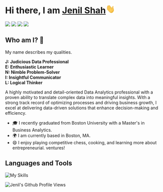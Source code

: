 <h1>Hi there, I am <a href="https://jenilsshah.com/" target="_blank" rel="noopener noreferrer">Jenil Shah</a><img src="https://raw.githubusercontent.com/ABSphreak/ABSphreak/master/gifs/Hi.gif" width="30px" height="30px"></h1>

<a href="https://www.linkedin.com/in/jenilsshah"><img src="https://github.com/ashutosh1919/ashutosh1919/blob/master/logos/linkedin.png" width="40" /></a>
<a href="https://github.com/Jenil14"><img src="https://github.com/ashutosh1919/ashutosh1919/blob/master/logos/github-logo.png" width="40" /></a>
<a href="mailto:jsshah@bu.edu"><img src="https://github.com/ashutosh1919/ashutosh1919/blob/master/logos/google-plus.png" width="40" /></a>
<a href="https://www.instagram.com/__jenils"><img src="https://github.com/ashutosh1919/ashutosh1919/blob/master/logos/instagram.png" width="40" /></a>

<h2>Who am I? 👨</h2>
<!--img align='right' src="https://github.com/Jenil14/Jenil14/blob/main/Jenil_1.jpg" width="230" /-->

  My name describes my qualities.
  
  **J: Judicious Data Professional**<br>
  **E: Enthusiastic Learner**<br>
  **N: Nimble Problem-Solver**<br>
  **I: Insightful Communicator**<br>
  **L: Logical Thinker**<br>

A highly motivated and detail-oriented Data Analytics professional with a proven ability to translate complex data into meaningful insights. With a strong track record of optimizing processes and driving business growth, I excel at delivering data-driven solutions that enhance decision-making and efficiency.

- 🎓 I recently graduated from Boston University with a Master's in Business Analytics.
- 🌍 I am currently based in Boston, MA.
- 😄 I enjoy playing competitive chess, cooking, and learning more about entrepreneurial.
  ventures!


<h2>Languages and Tools</h2>

![My Skills](https://go-skill-icons.vercel.app/api/icons?i=python,r,mysql,gcp,bigquery,aws,tableau,excel,word,snowflake)

![Jenil's Github Profile Views](https://komarev.com/ghpvc/?username=Jenil14&color=blue)  

